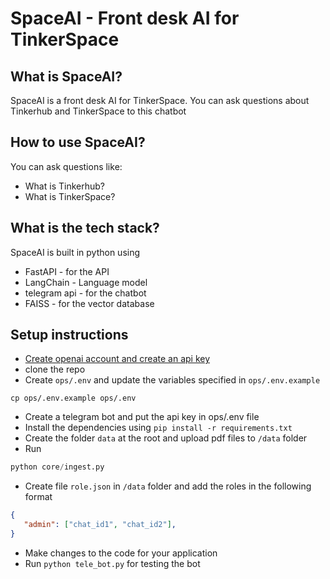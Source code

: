 # SpaceAI - Front desk AI for TinkerSpace

## What is SpaceAI?

SpaceAI is a front desk AI for TinkerSpace. You can ask questions about Tinkerhub and TinkerSpace to this chatbot

## How to use SpaceAI?

You can ask questions like:
- What is Tinkerhub?
- What is TinkerSpace?

## What is the tech stack?

SpaceAI is built in python using

- FastAPI - for the API
- LangChain - Language model
- telegram api - for the chatbot
- FAISS - for the vector database


## Setup instructions

- [Create openai account and create an api key](https://tfthacker.medium.com/how-to-get-your-own-api-key-for-using-openai-chatgpt-in-obsidian-41b7dd71f8d3)
- clone the repo
- Create `ops/.env` and update the variables specified in `ops/.env.example`
```
cp ops/.env.example ops/.env
```
- Create a telegram bot and put the api key in ops/.env file
- Install the dependencies using `pip install -r requirements.txt`
- Create the folder `data` at the root and upload pdf files to `/data` folder
- Run 
```python
python core/ingest.py
```
- Create file `role.json` in `/data` folder and add the roles in the following format
```json
{
   "admin": ["chat_id1", "chat_id2"],
}
```
- Make changes to the code for your application
- Run `python tele_bot.py` for testing the bot
